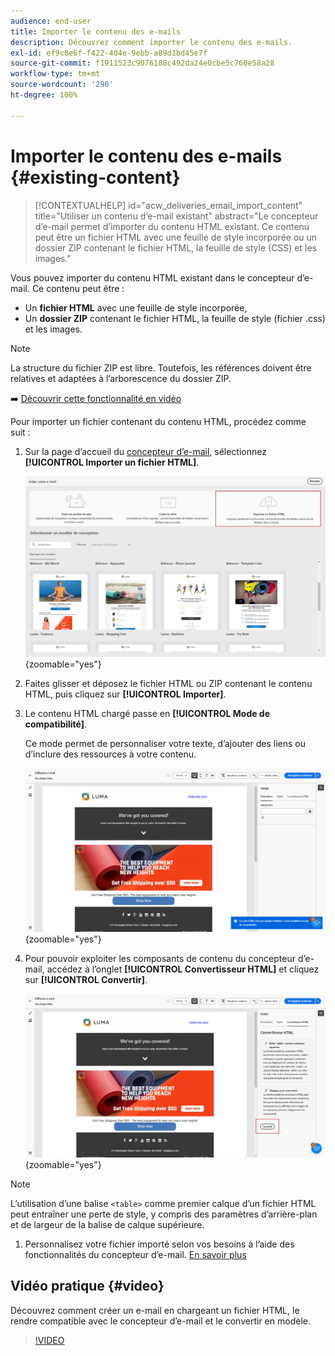 ```yaml
---
audience: end-user
title: Importer le contenu des e-mails
description: Découvrez comment importer le contenu des e-mails.
exl-id: ef9c8e6f-f422-404e-9ebb-a89d1bd45e7f
source-git-commit: f1911523c9076188c492da24e0cbe5c760e58a28
workflow-type: tm+mt
source-wordcount: '290'
ht-degree: 100%

---
```


# Importer le contenu des e-mails {#existing-content}

>[!CONTEXTUALHELP]
>id="acw_deliveries_email_import_content"
>title="Utiliser un contenu d’e-mail existant"
>abstract="Le concepteur d’e-mail permet d’importer du contenu HTML existant. Ce contenu peut être un fichier HTML avec une feuille de style incorporée ou un dossier ZIP contenant le fichier HTML, la feuille de style (CSS) et les images."

Vous pouvez importer du contenu HTML existant dans le concepteur d’e-mail. Ce contenu peut être :

* Un **fichier HTML** avec une feuille de style incorporée,
* Un **dossier ZIP** contenant le fichier HTML, la feuille de style (fichier .css) et les images.

>[!NOTE]
>
>La structure du fichier ZIP est libre. Toutefois, les références doivent être relatives et adaptées à l’arborescence du dossier ZIP.

➡️ [Découvrir cette fonctionnalité en vidéo](#video)

Pour importer un fichier contenant du contenu HTML, procédez comme suit :

1. Sur la page d’accueil du [concepteur d’e-mail](get-started-email-designer.md), sélectionnez **[!UICONTROL Importer un fichier HTML]**.

   ![Capture d’écran montrant l’option Importer un fichier HTML sur la page d’accueil du concepteur d’e-mail.](assets/html-import.png){zoomable="yes"}

1. Faites glisser et déposez le fichier HTML ou ZIP contenant le contenu HTML, puis cliquez sur **[!UICONTROL Importer]**.

1. Le contenu HTML chargé passe en **[!UICONTROL Mode de compatibilité]**.

   Ce mode permet de personnaliser votre texte, d’ajouter des liens ou d’inclure des ressources à votre contenu.

   ![Capture d’écran montrant le contenu HTML chargé en mode de compatibilité.](assets/html-imported.png){zoomable="yes"}

1. Pour pouvoir exploiter les composants de contenu du concepteur d’e-mail, accédez à l’onglet **[!UICONTROL Convertisseur HTML]** et cliquez sur **[!UICONTROL Convertir]**.

   ![Capture d’écran montrant l’onglet Convertisseur HTML et le bouton Convertir.](assets/html-imported-2.png){zoomable="yes"}

>[!NOTE]
>
>L’utilisation d’une balise `<table>` comme premier calque d’un fichier HTML peut entraîner une perte de style, y compris des paramètres d’arrière-plan et de largeur de la balise de calque supérieure.

1. Personnalisez votre fichier importé selon vos besoins à l’aide des fonctionnalités du concepteur d’e-mail. [En savoir plus](content-components.md)

## Vidéo pratique {#video}

Découvrez comment créer un e-mail en chargeant un fichier HTML, le rendre compatible avec le concepteur d’e-mail et le convertir en modèle.

>[!VIDEO](https://video.tv.adobe.com/v/3427633/?quality=12)